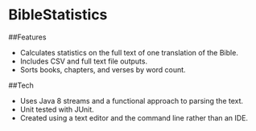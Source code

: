 # BibleStatistics

##Features
* Calculates statistics on the full text of one translation of the Bible.
* Includes CSV and full text file outputs.
* Sorts books, chapters, and verses by word count.

##Tech
* Uses Java 8 streams and a functional approach to parsing the text.
* Unit tested with JUnit.
* Created using a text editor and the command line rather than an IDE.
